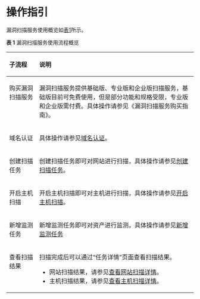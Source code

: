 # 操作指引<a name="vss_01_0115"></a>

漏洞扫描服务使用概览如[表1](#table45548141666)所示。

**表 1**  漏洞扫描服务使用流程概览

<a name="table45548141666"></a>
<table><thead align="left"><tr id="row1655612141566"><th class="cellrowborder" valign="top" width="16%" id="mcps1.2.3.1.1"><p id="p0556214263"><a name="p0556214263"></a><a name="p0556214263"></a>子流程</p>
</th>
<th class="cellrowborder" valign="top" width="84%" id="mcps1.2.3.1.2"><p id="p2055631420619"><a name="p2055631420619"></a><a name="p2055631420619"></a>说明</p>
</th>
</tr>
</thead>
<tbody><tr id="row1342814815920"><td class="cellrowborder" valign="top" width="16%" headers="mcps1.2.3.1.1 "><p id="p24291048992"><a name="p24291048992"></a><a name="p24291048992"></a>购买漏洞扫描服务</p>
</td>
<td class="cellrowborder" valign="top" width="84%" headers="mcps1.2.3.1.2 "><p id="p39751323121820"><a name="p39751323121820"></a><a name="p39751323121820"></a>漏洞扫描服务提供基础版、专业版和企业版扫描服务，基础版目前可免费使用，但是部分功能和规格受限，专业版和企业版需付费。具体操作请参见<span id="cite913845522111"><a name="cite913845522111"></a><a name="cite913845522111"></a>《漏洞扫描服务购买指南》</span>。</p>
</td>
</tr>
<tr id="row1455614141367"><td class="cellrowborder" valign="top" width="16%" headers="mcps1.2.3.1.1 "><p id="p2556101416616"><a name="p2556101416616"></a><a name="p2556101416616"></a>域名认证</p>
</td>
<td class="cellrowborder" valign="top" width="84%" headers="mcps1.2.3.1.2 "><p id="p1255616147613"><a name="p1255616147613"></a><a name="p1255616147613"></a>具体操作请参见<a href="域名认证.md">域名认证</a>。</p>
</td>
</tr>
<tr id="row135561148611"><td class="cellrowborder" valign="top" width="16%" headers="mcps1.2.3.1.1 "><p id="p75562140617"><a name="p75562140617"></a><a name="p75562140617"></a>创建扫描任务</p>
</td>
<td class="cellrowborder" valign="top" width="84%" headers="mcps1.2.3.1.2 "><p id="p6556191419610"><a name="p6556191419610"></a><a name="p6556191419610"></a>创建扫描任务即可对网站进行扫描，具体操作请参见<a href="创建扫描任务.md">创建扫描任务</a>。</p>
</td>
</tr>
<tr id="row354557194517"><td class="cellrowborder" valign="top" width="16%" headers="mcps1.2.3.1.1 "><p id="p6545574454"><a name="p6545574454"></a><a name="p6545574454"></a>开启主机扫描</p>
</td>
<td class="cellrowborder" valign="top" width="84%" headers="mcps1.2.3.1.2 "><p id="p125451970454"><a name="p125451970454"></a><a name="p125451970454"></a>开启主机扫描即可对主机进行扫描，具体操作请参见<a href="开启主机扫描.md">开启主机扫描</a>。</p>
</td>
</tr>
<tr id="row17902161412459"><td class="cellrowborder" valign="top" width="16%" headers="mcps1.2.3.1.1 "><p id="p790219142451"><a name="p790219142451"></a><a name="p790219142451"></a>新增监测任务</p>
</td>
<td class="cellrowborder" valign="top" width="84%" headers="mcps1.2.3.1.2 "><p id="p59029149451"><a name="p59029149451"></a><a name="p59029149451"></a>新增监测任务即可对资产进行监测，具体操作请参见<a href="新增监测任务.md">新增监测任务</a></p>
</td>
</tr>
<tr id="row855613141866"><td class="cellrowborder" valign="top" width="16%" headers="mcps1.2.3.1.1 "><p id="p19556111415614"><a name="p19556111415614"></a><a name="p19556111415614"></a>查看扫描结果</p>
</td>
<td class="cellrowborder" valign="top" width="84%" headers="mcps1.2.3.1.2 "><p id="p1780118273118"><a name="p1780118273118"></a><a name="p1780118273118"></a>扫描完成后可以通过<span class="wintitle" id="wintitle480102718116"><a name="wintitle480102718116"></a><a name="wintitle480102718116"></a>“任务详情”</span>页面查看扫描结果。</p>
<a name="ul691063018118"></a><a name="ul691063018118"></a><ul id="ul691063018118"><li>网站扫描结果，请参见<a href="查看网站扫描详情.md">查看网站扫描详情</a>。</li><li>主机扫描结果，请参见<a href="查看主机扫描详情.md">查看主机扫描详情</a>。</li></ul>
</td>
</tr>
</tbody>
</table>

